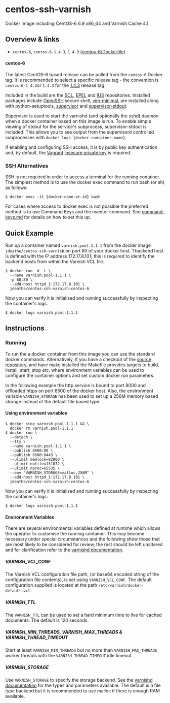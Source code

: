 centos-ssh-varnish
==================

Docker Image including CentOS-6 6.9 x86_64 and Varnish Cache 4.1.

## Overview & links

- `centos-6`, `centos-6-1.4.3`, `1.4.3` [(centos-6/Dockerfile)](https://github.com/jdeathe/centos-ssh-varnish/blob/centos-6/Dockerfile)

#### centos-6

The latest CentOS-6 based release can be pulled from the `centos-6` Docker tag. It is recommended to select a specific release tag - the convention is `centos-6-1.4.3`or `1.4.3` for the [1.4.3](https://github.com/jdeathe/centos-ssh-varnish/tree/1.4.3) release tag.

Included in the build are the [SCL](https://www.softwarecollections.org/), [EPEL](http://fedoraproject.org/wiki/EPEL) and [IUS](https://ius.io) repositories. Installed packages include [OpenSSH](http://www.openssh.com/portable.html) secure shell, [vim-minimal](http://www.vim.org/), are installed along with python-setuptools, [supervisor](http://supervisord.org/) and [supervisor-stdout](https://github.com/coderanger/supervisor-stdout).

Supervisor is used to start the varnishd (and optionally the sshd) daemon when a docker container based on this image is run. To enable simple viewing of stdout for the service's subprocess, supervisor-stdout is included. This allows you to see output from the supervisord controlled subprocesses with `docker logs {docker-container-name}`.

If enabling and configuring SSH access, it is by public key authentication and, by default, the [Vagrant](http://www.vagrantup.com/) [insecure private key](https://github.com/mitchellh/vagrant/blob/master/keys/vagrant) is required.

### SSH Alternatives

SSH is not required in order to access a terminal for the running container. The simplest method is to use the docker exec command to run bash (or sh) as follows: 

```
$ docker exec -it {docker-name-or-id} bash
```

For cases where access to docker exec is not possible the preferred method is to use Command Keys and the nsenter command. See [command-keys.md](https://github.com/jdeathe/centos-ssh-varnish/blob/centos-6/command-keys.md) for details on how to set this up.

## Quick Example

Run up a container named `varnish.pool-1.1.1` from the docker image `jdeathe/centos-ssh-varnish` on port 80 of your docker host. 1 backend host is defined with the IP address 172.17.8.101; this is required to identify the backend hosts from within the Varnish VCL file.

```
$ docker run -d -t \
  --name varnish.pool-1.1.1 \
  -p 80:80 \
  --add-host httpd_1:172.17.8.101 \
  jdeathe/centos-ssh-varnish:centos-6
```

Now you can verify it is initialised and running successfully by inspecting the container's logs.

```
$ docker logs varnish.pool-1.1.1
```

## Instructions

### Running

To run the a docker container from this image you can use the standard docker commands. Alternatively, if you have a checkout of the [source repository](https://github.com/jdeathe/centos-ssh-varnish), and have make installed the Makefile provides targets to build, install, start, stop etc. where environment variables can be used to configure the container options and set custom docker run parameters.

In the following example the http service is bound to port 8000 and offloaded https on port 8500 of the docker host. Also, the environment variable `VARNISH_STORAGE` has been used to set up a 256M memory based storage instead of the default file based type.

#### Using environment variables

```
$ docker stop varnish.pool-1.1.1 && \
  docker rm varnish.pool-1.1.1
$ docker run \
  --detach \
  --tty \
  --name varnish.pool-1.1.1 \
  --publish 8000:80 \
  --publish 8500:8443 \
  --ulimit memlock=82000 \
  --ulimit nofile=131072 \
  --ulimit nproc=65535 \
  --env "VARNISH_STORAGE=malloc,256M" \
  --add-host httpd_1:172.17.8.101 \
  jdeathe/centos-ssh-varnish:centos-6
```

Now you can verify it is initialised and running successfully by inspecting the container's logs:

```
$ docker logs varnish.pool-1.1.1
```

#### Environment Variables

There are several environmental variables defined at runtime which allows the operator to customise the running container. This may become necessary under special circumstances and the following show those that are most likely to be considered for review, the rest should be left unaltered and for clarification refer to the [varnishd documentation](https://www.varnish-cache.org/docs/4.1/index.html).

##### VARNISH_VCL_CONF

The Varnish VCL configuration file path, (or base64 encoded string of the configuration file contents), is set using `VARNISH_VCL_CONF`. The default configuration supplied is located at the path `/etc/varnish/docker-default.vcl`.

##### VARNISH_TTL

The `VARNISH_TTL` can be used to set a hard minimum time to live for cached documents. The default is 120 seconds.

##### VARNISH_MIN_THREADS, VARNISH_MAX_THREADS & VARNISH_THREAD_TIMEOUT

Start at least `VARNISH_MIN_THREADS` but no more than `VARNISH_MAX_THREADS` worker threads with the `VARNISH_THREAD_TIMEOUT` idle timeout.

##### VARNISH_STORAGE

Use `VARNISH_STORAGE` to specify the storage backend. See the [varnishd documentation](https://www.varnish-cache.org/docs/4.1/reference/varnishd.html?highlight=storage%20types#storage-backend-options) for the types and parameters available. The default is a file type backend but it is recommended to use malloc if there is enough RAM available.
